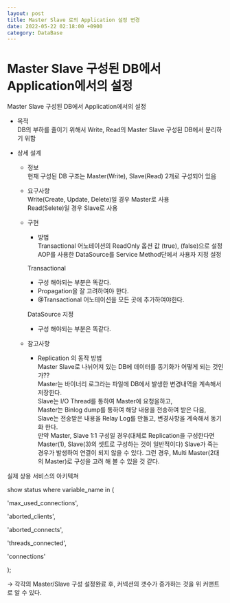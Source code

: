 ```yaml
---
layout: post
title: Master Slave 로의 Application 설정 변경  
date: 2022-05-22 02:18:00 +0900
category: DataBase
---
```

# Master Slave 구성된 DB에서 Application에서의 설정
Master Slave 구성된 DB에서 Application에서의 설정


* 목적  
  DB의 부하를 줄이기 위해서 Write, Read의  Master Slave 구성된 DB에서 분리하기 위함



* 상세 설계

  * 정보  
    현재 구성된 DB 구조는 Master(Write), Slave(Read) 2개로 구성되어 있음

  * 요구사항  
    Write(Create, Update, Delete)일 경우 Master로 사용  
    Read(Selete)일 경우 Slave로 사용
  
  * 구현
    * 방법  
    Transactional 어노테이션의 ReadOnly 옵션 값 (true), (false)으로 설정  
    AOP를 사용한 DataSource를 Service Method단에서 사용자 지정 설정
    
    Transactional
    * 구성 해야되는 부분은 똑같다.
    * Propagation을 잘 고려하여야 한다.
    * @Transactional 어노테이션을 모든 곳에 추가하여야한다.

    DataSource 지정
    * 구성 해야되는 부분은 똑같다.
  
  * 참고사항  
    * Replication 의 동작 방법  
    Master Slave로 나뉘어져 있는 DB에 데이터를 동기화가 어떻게 되는 것인가??  
    Master는 바이너리 로그라는 파일에 DB에서 발생한 변경내역을 계속해서 저장한다.  
    Slave는 I/O Thread를 통하여 Master에 요청을하고,  
    Master는 Binlog dump를 통하여 해당 내용을 전송하여 받은 다음,  
    Slave는 전송받은 내용을 Relay Log를 만들고, 변경사항을 계속해서 동기화 한다.  
    만약 Master, Slave 1:1 구성일 경우(대체로 Replication을 구성한다면 Master(1), Slave(3)의 셋트로 구성하는 것이 일반적이다) Slave가 죽는 경우가 발생하여 연결이 되지 않을 수 있다. 그런 경우, Multi Master(2대의 Master)로 구성을 고려 해 볼 수 있을 것 같다.



실제 상용 서비스의 아키텍쳐




show status where variable_name in (

'max_used_connections',

'aborted_clients',

'aborted_connects',

'threads_connected',

'connections'

);


→ 각각의 Master/Slave 구성 설정완료 후,  커넥션의 갯수가 증가하는 것을 위 커맨트로 알 수 있다.

